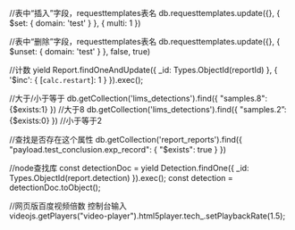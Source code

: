 
//表中“插入”字段，requesttemplates表名
db.requesttemplates.update({}, { $set: { domain: 'test' } }, { multi: 1 })


//表中“删除”字段，requesttemplates表名
db.requesttemplates.update({}, { $unset: { domain: 'test' } }, false, true)


//计数
yield Report.findOneAndUpdate({ _id: Types.ObjectId(reportId) }, { '$inc': { [`calc.restart`]: 1 } }).exec();


//大于/小于等于
  db.getCollection('lims_detections').find({ "samples.8": {$exists:1} })   //大于8
  db.getCollection('lims_detections').find({ "samples.2”: {$exists:0} })  //小于等于2



//查找是否存在这个属性
db.getCollection('report_reports').find({ "payload.test_conclusion.exp_record": { "$exists": true } })


//node查找库
const detectionDoc = yield Detection.findOne({ _id: Types.ObjectId(report.detection) }).exec();
const detection = detectionDoc.toObject();


//网页版百度视频倍数 控制台输入  
videojs.getPlayers("video-player").html5player.tech_.setPlaybackRate(1.5);






